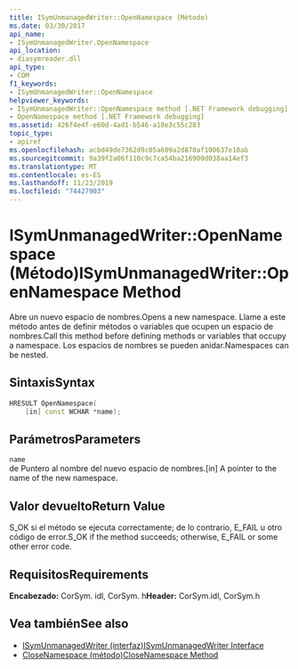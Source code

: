 ```yaml
---
title: ISymUnmanagedWriter::OpenNamespace (Método)
ms.date: 03/30/2017
api_name:
- ISymUnmanagedWriter.OpenNamespace
api_location:
- diasymreader.dll
api_type:
- COM
f1_keywords:
- ISymUnmanagedWriter::OpenNamespace
helpviewer_keywords:
- ISymUnmanagedWriter::OpenNamespace method [.NET Framework debugging]
- OpenNamespace method [.NET Framework debugging]
ms.assetid: 426f4e4f-e60d-4ad1-b546-a10e3c55c283
topic_type:
- apiref
ms.openlocfilehash: acbd49de7362d9c05a609a2d870af100637e10ab
ms.sourcegitcommit: 9a39f2a06f110c9c7ca54ba216900d038aa14ef3
ms.translationtype: MT
ms.contentlocale: es-ES
ms.lasthandoff: 11/23/2019
ms.locfileid: "74427903"
---
```

# <a name="isymunmanagedwriteropennamespace-method"></a><span data-ttu-id="14d22-102">ISymUnmanagedWriter::OpenNamespace (Método)</span><span class="sxs-lookup"><span data-stu-id="14d22-102">ISymUnmanagedWriter::OpenNamespace Method</span></span>
<span data-ttu-id="14d22-103">Abre un nuevo espacio de nombres.</span><span class="sxs-lookup"><span data-stu-id="14d22-103">Opens a new namespace.</span></span> <span data-ttu-id="14d22-104">Llame a este método antes de definir métodos o variables que ocupen un espacio de nombres.</span><span class="sxs-lookup"><span data-stu-id="14d22-104">Call this method before defining methods or variables that occupy a namespace.</span></span> <span data-ttu-id="14d22-105">Los espacios de nombres se pueden anidar.</span><span class="sxs-lookup"><span data-stu-id="14d22-105">Namespaces can be nested.</span></span>  
  
## <a name="syntax"></a><span data-ttu-id="14d22-106">Sintaxis</span><span class="sxs-lookup"><span data-stu-id="14d22-106">Syntax</span></span>  
  
```cpp  
HRESULT OpenNamespace(  
    [in] const WCHAR *name);  
```  
  
## <a name="parameters"></a><span data-ttu-id="14d22-107">Parámetros</span><span class="sxs-lookup"><span data-stu-id="14d22-107">Parameters</span></span>  
 `name`  
 <span data-ttu-id="14d22-108">de Puntero al nombre del nuevo espacio de nombres.</span><span class="sxs-lookup"><span data-stu-id="14d22-108">[in] A pointer to the name of the new namespace.</span></span>  
  
## <a name="return-value"></a><span data-ttu-id="14d22-109">Valor devuelto</span><span class="sxs-lookup"><span data-stu-id="14d22-109">Return Value</span></span>  
 <span data-ttu-id="14d22-110">S_OK si el método se ejecuta correctamente; de lo contrario, E_FAIL u otro código de error.</span><span class="sxs-lookup"><span data-stu-id="14d22-110">S_OK if the method succeeds; otherwise, E_FAIL or some other error code.</span></span>  
  
## <a name="requirements"></a><span data-ttu-id="14d22-111">Requisitos</span><span class="sxs-lookup"><span data-stu-id="14d22-111">Requirements</span></span>  
 <span data-ttu-id="14d22-112">**Encabezado:** CorSym. idl, CorSym. h</span><span class="sxs-lookup"><span data-stu-id="14d22-112">**Header:** CorSym.idl, CorSym.h</span></span>  
  
## <a name="see-also"></a><span data-ttu-id="14d22-113">Vea también</span><span class="sxs-lookup"><span data-stu-id="14d22-113">See also</span></span>

- [<span data-ttu-id="14d22-114">ISymUnmanagedWriter (interfaz)</span><span class="sxs-lookup"><span data-stu-id="14d22-114">ISymUnmanagedWriter Interface</span></span>](../../../../docs/framework/unmanaged-api/diagnostics/isymunmanagedwriter-interface.md)
- [<span data-ttu-id="14d22-115">CloseNamespace (método)</span><span class="sxs-lookup"><span data-stu-id="14d22-115">CloseNamespace Method</span></span>](../../../../docs/framework/unmanaged-api/diagnostics/isymunmanagedwriter-closenamespace-method.md)
